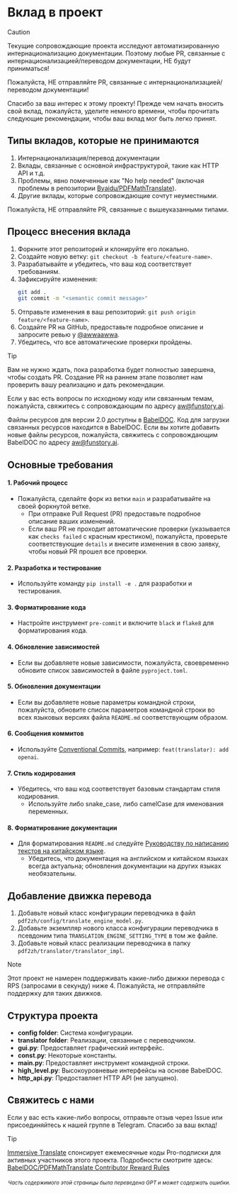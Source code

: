 # Вклад в проект

> [!CAUTION]
>
> Текущие сопровождающие проекта исследуют автоматизированную интернационализацию документации. Поэтому любые PR, связанные с интернационализацией/переводом документации, НЕ будут приниматься!
>
> Пожалуйста, НЕ отправляйте PR, связанные с интернационализацией/переводом документации!

Спасибо за ваш интерес к этому проекту! Прежде чем начать вносить свой вклад, пожалуйста, уделите немного времени, чтобы прочитать следующие рекомендации, чтобы ваш вклад мог быть легко принят.

## Типы вкладов, которые не принимаются

1. Интернационализация/перевод документации
2. Вклады, связанные с основной инфраструктурой, такие как HTTP API и т.д.
3. Проблемы, явно помеченные как "No help needed" (включая проблемы в репозитории [Byaidu/PDFMathTranslate](https://github.com/Byaidu/PDFMathTranslate/issues)).
4. Другие вклады, которые сопровождающие сочтут неуместными.

Пожалуйста, НЕ отправляйте PR, связанные с вышеуказанными типами.

## Процесс внесения вклада

1. Форкните этот репозиторий и клонируйте его локально.
2. Создайте новую ветку: `git checkout -b feature/<feature-name>`.
3. Разрабатывайте и убедитесь, что ваш код соответствует требованиям.
4. Зафиксируйте изменения:
   ```bash
   git add .
   git commit -m "<semantic commit message>"
   ```
5. Отправьте изменения в ваш репозиторий: `git push origin feature/<feature-name>`.
6. Создайте PR на GitHub, предоставьте подробное описание и запросите ревью у [@awwaawwa](https://github.com/awwaawwa).
7. Убедитесь, что все автоматические проверки пройдены.

> [!TIP]
>
> Вам не нужно ждать, пока разработка будет полностью завершена, чтобы создать PR. Создание PR на раннем этапе позволяет нам проверить вашу реализацию и дать рекомендации.
>
> Если у вас есть вопросы по исходному коду или связанным темам, пожалуйста, свяжитесь с сопровождающим по адресу aw@funstory.ai.
>
> Файлы ресурсов для версии 2.0 доступны в [BabelDOC](https://github.com/funstory-ai/BabelDOC). Код для загрузки связанных ресурсов находится в BabelDOC. Если вы хотите добавить новые файлы ресурсов, пожалуйста, свяжитесь с сопровождающим BabelDOC по адресу aw@funstory.ai.

## Основные требования

<h4 id="sop">1. Рабочий процесс</h4>

- Пожалуйста, сделайте форк из ветки `main` и разрабатывайте на своей форкнутой ветке.
   - При отправке Pull Request (PR) предоставьте подробное описание ваших изменений.
   - Если ваш PR не проходит автоматические проверки (указывается как `checks failed` с красным крестиком), пожалуйста, проверьте соответствующие `details` и внесите изменения в свою заявку, чтобы новый PR прошел все проверки.


<h4 id="dev&test">2. Разработка и тестирование</h4>

- Используйте команду `pip install -e .` для разработки и тестирования.


<h4 id="format">3. Форматирование кода</h4>

- Настройте инструмент `pre-commit` и включите `black` и `flake8` для форматирования кода.


<h4 id="requpdate">4. Обновление зависимостей</h4>

- Если вы добавляете новые зависимости, пожалуйста, своевременно обновите список зависимостей в файле `pyproject.toml`.


<h4 id="docupdate">5. Обновления документации</h4>

- Если вы добавляете новые параметры командной строки, пожалуйста, обновите список параметров командной строки во всех языковых версиях файла `README.md` соответствующим образом.


<h4 id="commitmsg">6. Сообщения коммитов</h4>

- Используйте [Conventional Commits](https://www.conventionalcommits.org/en/v1.0.0/), например: `feat(translator): add openai`.


<h4 id="codestyle">7. Стиль кодирования</h4>

- Убедитесь, что ваш код соответствует базовым стандартам стиля кодирования.
   - Используйте либо snake_case, либо camelCase для именования переменных.


<h4 id="doctypo">8. Форматирование документации</h4>

- Для форматирования `README.md` следуйте [Руководству по написанию текстов на китайском языке](https://github.com/sparanoid/chinese-copywriting-guidelines).
   - Убедитесь, что документация на английском и китайском языках всегда актуальна; обновления документации на других языках необязательны.

## Добавление движка перевода

1. Добавьте новый класс конфигурации переводчика в файл `pdf2zh/config/translate_engine_model.py`.
2. Добавьте экземпляр нового класса конфигурации переводчика в псевдоним типа `TRANSLATION_ENGINE_SETTING_TYPE` в том же файле.
3. Добавьте новый класс реализации переводчика в папку `pdf2zh/translator/translator_impl`.

> [!NOTE]
>
> Этот проект не намерен поддерживать какие-либо движки перевода с RPS (запросами в секунду) ниже 4. Пожалуйста, не отправляйте поддержку для таких движков.

## Структура проекта

- **config folder**: Система конфигурации.
- **translator folder**: Реализации, связанные с переводчиком.
- **gui.py**: Предоставляет графический интерфейс.
- **const.py**: Некоторые константы.
- **main.py**: Предоставляет инструмент командной строки.
- **high_level.py**: Высокоуровневые интерфейсы на основе BabelDOC.
- **http_api.py**: Предоставляет HTTP API (не запущено).

## Свяжитесь с нами

Если у вас есть какие-либо вопросы, отправьте отзыв через Issue или присоединяйтесь к нашей группе в Telegram. Спасибо за ваш вклад!

> [!TIP]
>
> [Immersive Translate](https://immersivetranslate.com) спонсирует ежемесячные коды Pro-подписки для активных участников этого проекта. Подробности смотрите здесь: [BabelDOC/PDFMathTranslate Contributor Reward Rules](https://funstory-ai.github.io/BabelDOC/CONTRIBUTOR_REWARD/)

<div align="right"> 
<h6><small>Часть содержимого этой страницы была переведена GPT и может содержать ошибки.</small></h6>
